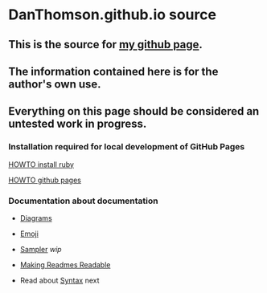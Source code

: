 # DanThomson.github.io source


## This is the source for [my github page](https://DanThomson.github.io).
## The information contained here is for the author's own use.
## Everything on this page should be considered an untested work in progress.


### Installation required for local development of GitHub Pages

[HOWTO install ruby](docs/ruby_on_archlinux.md)

[HOWTO github pages](docs/jekyll_on_github.md)


### Documentation about documentation

* [Diagrams](https://docs.github.com/en/get-started/writing-on-github/working-with-advanced-formatting/creating-diagrams#about-creating-diagrams)

* [Emoji](https://github.com/ikatyang/emoji-cheat-sheet/blob/master/README.md)

* [Sampler](docs/sampler_of_markdown.md) *wip*

* [Making Readmes Readable](https://github.com/18F/open-source-guide/blob/18f-pages/pages/making-readmes-readable.md)

* Read about [Syntax](https://docs.github.com/en/pages/setting-up-a-github-pages-site-with-jekyll/about-github-pages-and-jekyll#syntax-highlighting) next
